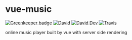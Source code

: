 # vue-music

[![Greenkeeper badge](https://badges.greenkeeper.io/JounQin/vue-music.svg)](https://greenkeeper.io/)
[![David](https://img.shields.io/david/JounQin/vue-music.svg)](https://david-dm.org/JounQin/vue-music)
[![David Dev](https://img.shields.io/david/dev/JounQin/vue-music.svg)](https://david-dm.org/JounQin/vue-music?type=dev)
[![Travis](https://img.shields.io/travis/JounQin/vue-music.svg)](https://travis-ci.org/JounQin/vue-music)

online music player built by vue with server side rendering
